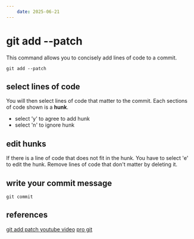 ```yaml
---
    date: 2025-06-21
---
```


# git add --patch

This command allows you to concisely add lines of code to a commit.

```
git add --patch
```

## select lines of code
You will then select lines of code that matter to the commit. Each sections of code shown is a **hunk**.

- select 'y' to agree to add hunk
- select 'n' to ignore hunk

## edit hunks
If there is a line of code that does not fit in the hunk. You have to select 'e' to edit the hunk.
Remove lines of code that don't matter by deleting it.

## write your commit message
```
git commit
```


## references

[git add patch youtube video](https://www.youtube.com/@typecraft_dev/videos)
[pro git](https://git-scm.com/book/en/v2/Git-Tools-Interactive-Staging)